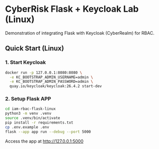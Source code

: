 # CyberRisk Flask + Keycloak Lab (Linux)

Demonstration of integrating Flask with Keycloak (CyberRealm) for RBAC.

## Quick Start (Linux)

### 1. Start Keycloak
```bash
docker run -p 127.0.0.1:8080:8080 \
  -e KC_BOOTSTRAP_ADMIN_USERNAME=admin \
  -e KC_BOOTSTRAP_ADMIN_PASSWORD=admin \
  quay.io/keycloak/keycloak:26.4.2 start-dev
```

### 2. Setup Flask APP
```bash
cd iam-rbac-flask-linux
python3 -m venv .venv
source .venv/bin/activate
pip install -r requirements.txt
cp .env.example .env
flask --app app run --debug --port 5000
```
Access the app at http://127.0.0.1:5000
